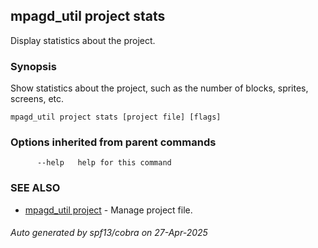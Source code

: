 ## mpagd_util project stats

Display statistics about the project.

### Synopsis

Show statistics about the project, such as the number of blocks, sprites, screens, etc.

```
mpagd_util project stats [project file] [flags]
```

### Options inherited from parent commands

```
      --help   help for this command
```

### SEE ALSO

* [mpagd_util project](mpagd_util_project.md)	 - Manage project file.

###### Auto generated by spf13/cobra on 27-Apr-2025
